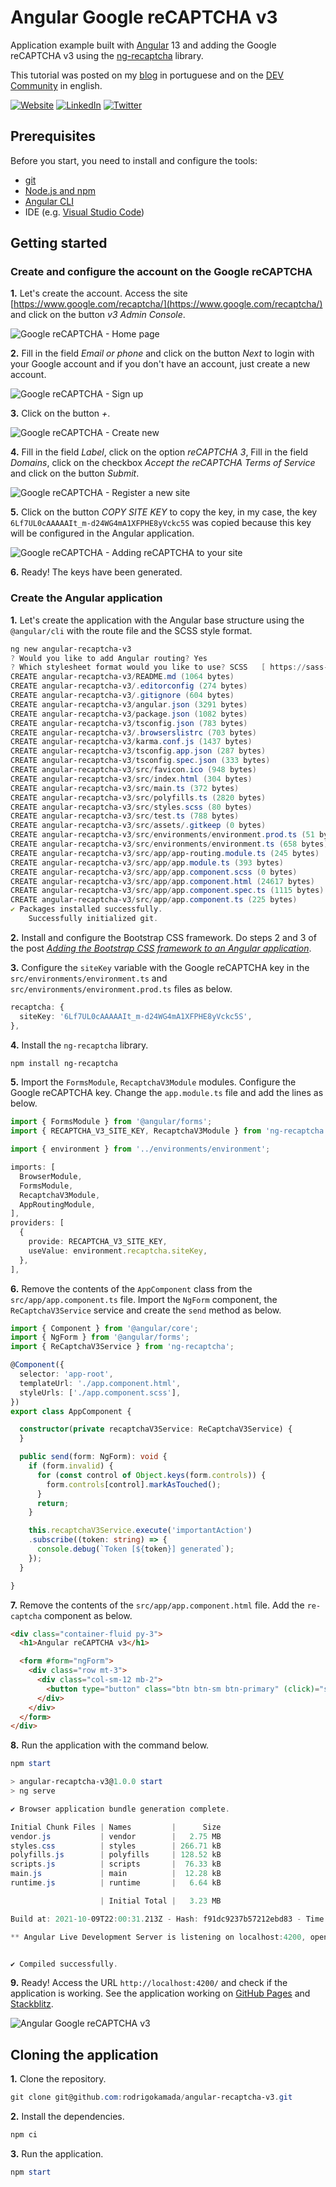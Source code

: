 # Angular Google reCAPTCHA v3


Application example built with [Angular](https://angular.io/) 13 and adding the Google reCAPTCHA v3 using the [ng-recaptcha](https://www.npmjs.com/package/ng-recaptcha) library.

This tutorial was posted on my [blog](https://rodrigo.kamada.com.br/blog/adicionando-o-google-recaptcha-v3-em-uma-aplicacao-angular) in portuguese and on the [DEV Community](https://dev.to/rodrigokamada/adding-the-google-recaptcha-v3-to-an-angular-application-kge) in english.



[![Website](https://shields.braskam.com/v1/shields?name=website&format=rectangle&size=small&radius=5)](https://rodrigo.kamada.com.br)
[![LinkedIn](https://shields.braskam.com/v1/shields?name=linkedin&format=rectangle&size=small&radius=5)](https://www.linkedin.com/in/rodrigokamada)
[![Twitter](https://shields.braskam.com/v1/shields?name=twitter&format=rectangle&size=small&radius=5&socialAccount=rodrigokamada)](https://twitter.com/rodrigokamada)



## Prerequisites


Before you start, you need to install and configure the tools:

* [git](https://git-scm.com/)
* [Node.js and npm](https://nodejs.org/)
* [Angular CLI](https://angular.io/cli)
* IDE (e.g. [Visual Studio Code](https://code.visualstudio.com/))



## Getting started


### Create and configure the account on the Google reCAPTCHA


**1.** Let's create the account. Access the site [https://www.google.com/recaptcha/](https://www.google.com/recaptcha/) and click on the button *v3 Admin Console*.

![Google reCAPTCHA - Home page](https://res.cloudinary.com/rodrigokamada/image/upload/v1633966510/Blog/angular-recaptcha-v3/recaptcha-step1.png)

**2.** Fill in the field *Email or phone* and click on the button *Next* to login with your Google account and if you don't have an account, just create a new account.

![Google reCAPTCHA - Sign up](https://res.cloudinary.com/rodrigokamada/image/upload/v1633966510/Blog/angular-recaptcha-v3/recaptcha-step2.png)

**3.** Click on the button *+*.

![Google reCAPTCHA - Create new](https://res.cloudinary.com/rodrigokamada/image/upload/v1633966510/Blog/angular-recaptcha-v3/recaptcha-step3.png)

**4.** Fill in the field *Label*, click on the option *reCAPTCHA 3*, Fill in the field *Domains*, click on the checkbox *Accept the reCAPTCHA Terms of Service* and click on the button *Submit*.

![Google reCAPTCHA - Register a new site](https://res.cloudinary.com/rodrigokamada/image/upload/v1633966510/Blog/angular-recaptcha-v3/recaptcha-step4.png)

**5.** Click on the button *COPY SITE KEY* to copy the key, in my case, the key `6Lf7UL0cAAAAAIt_m-d24WG4mA1XFPHE8yVckc5S` was copied because this key will be configured in the Angular application.

![Google reCAPTCHA - Adding reCAPTCHA to your site](https://res.cloudinary.com/rodrigokamada/image/upload/v1633966510/Blog/angular-recaptcha-v3/recaptcha-step5.png)

**6.** Ready! The keys have been generated.


### Create the Angular application


**1.** Let's create the application with the Angular base structure using the `@angular/cli` with the route file and the SCSS style format.

```powershell
ng new angular-recaptcha-v3
? Would you like to add Angular routing? Yes
? Which stylesheet format would you like to use? SCSS   [ https://sass-lang.com/documentation/syntax#scss                ]
CREATE angular-recaptcha-v3/README.md (1064 bytes)
CREATE angular-recaptcha-v3/.editorconfig (274 bytes)
CREATE angular-recaptcha-v3/.gitignore (604 bytes)
CREATE angular-recaptcha-v3/angular.json (3291 bytes)
CREATE angular-recaptcha-v3/package.json (1082 bytes)
CREATE angular-recaptcha-v3/tsconfig.json (783 bytes)
CREATE angular-recaptcha-v3/.browserslistrc (703 bytes)
CREATE angular-recaptcha-v3/karma.conf.js (1437 bytes)
CREATE angular-recaptcha-v3/tsconfig.app.json (287 bytes)
CREATE angular-recaptcha-v3/tsconfig.spec.json (333 bytes)
CREATE angular-recaptcha-v3/src/favicon.ico (948 bytes)
CREATE angular-recaptcha-v3/src/index.html (304 bytes)
CREATE angular-recaptcha-v3/src/main.ts (372 bytes)
CREATE angular-recaptcha-v3/src/polyfills.ts (2820 bytes)
CREATE angular-recaptcha-v3/src/styles.scss (80 bytes)
CREATE angular-recaptcha-v3/src/test.ts (788 bytes)
CREATE angular-recaptcha-v3/src/assets/.gitkeep (0 bytes)
CREATE angular-recaptcha-v3/src/environments/environment.prod.ts (51 bytes)
CREATE angular-recaptcha-v3/src/environments/environment.ts (658 bytes)
CREATE angular-recaptcha-v3/src/app/app-routing.module.ts (245 bytes)
CREATE angular-recaptcha-v3/src/app/app.module.ts (393 bytes)
CREATE angular-recaptcha-v3/src/app/app.component.scss (0 bytes)
CREATE angular-recaptcha-v3/src/app/app.component.html (24617 bytes)
CREATE angular-recaptcha-v3/src/app/app.component.spec.ts (1115 bytes)
CREATE angular-recaptcha-v3/src/app/app.component.ts (225 bytes)
✔ Packages installed successfully.
    Successfully initialized git.
```

**2.** Install and configure the Bootstrap CSS framework. Do steps 2 and 3 of the post *[Adding the Bootstrap CSS framework to an Angular application](https://github.com/rodrigokamada/angular-bootstrap)*.

**3.** Configure the `siteKey` variable with the Google reCAPTCHA key in the `src/environments/environment.ts` and `src/environments/environment.prod.ts` files as below.

```typescript
recaptcha: {
  siteKey: '6Lf7UL0cAAAAAIt_m-d24WG4mA1XFPHE8yVckc5S',
},
```

**4.** Install the `ng-recaptcha` library.

```powershell
npm install ng-recaptcha
```

**5.** Import the `FormsModule`, `RecaptchaV3Module` modules. Configure the Google reCAPTCHA key. Change the `app.module.ts` file and add the lines as below.

```typescript
import { FormsModule } from '@angular/forms';
import { RECAPTCHA_V3_SITE_KEY, RecaptchaV3Module } from 'ng-recaptcha';

import { environment } from '../environments/environment';

imports: [
  BrowserModule,
  FormsModule,
  RecaptchaV3Module,
  AppRoutingModule,
],
providers: [
  {
    provide: RECAPTCHA_V3_SITE_KEY,
    useValue: environment.recaptcha.siteKey,
  },
],
```

**6.** Remove the contents of the `AppComponent` class from the `src/app/app.component.ts` file. Import the `NgForm` component, the `ReCaptchaV3Service` service and create the `send` method as below.

```typescript
import { Component } from '@angular/core';
import { NgForm } from '@angular/forms';
import { ReCaptchaV3Service } from 'ng-recaptcha';

@Component({
  selector: 'app-root',
  templateUrl: './app.component.html',
  styleUrls: ['./app.component.scss'],
})
export class AppComponent {

  constructor(private recaptchaV3Service: ReCaptchaV3Service) {
  }

  public send(form: NgForm): void {
    if (form.invalid) {
      for (const control of Object.keys(form.controls)) {
        form.controls[control].markAsTouched();
      }
      return;
    }

    this.recaptchaV3Service.execute('importantAction')
    .subscribe((token: string) => {
      console.debug(`Token [${token}] generated`);
    });
  }

}
```

**7.** Remove the contents of the `src/app/app.component.html` file. Add the `re-captcha` component as below.

```html
<div class="container-fluid py-3">
  <h1>Angular reCAPTCHA v3</h1>

  <form #form="ngForm">
    <div class="row mt-3">
      <div class="col-sm-12 mb-2">
        <button type="button" class="btn btn-sm btn-primary" (click)="send(form)">Send</button>
      </div>
    </div>
  </form>
</div>
```

**8.** Run the application with the command below.

```powershell
npm start

> angular-recaptcha-v3@1.0.0 start
> ng serve

✔ Browser application bundle generation complete.

Initial Chunk Files | Names         |      Size
vendor.js           | vendor        |   2.75 MB
styles.css          | styles        | 266.71 kB
polyfills.js        | polyfills     | 128.52 kB
scripts.js          | scripts       |  76.33 kB
main.js             | main          |  12.28 kB
runtime.js          | runtime       |   6.64 kB

                    | Initial Total |   3.23 MB

Build at: 2021-10-09T22:00:31.213Z - Hash: f91dc9237b57212ebd83 - Time: 12001ms

** Angular Live Development Server is listening on localhost:4200, open your browser on http://localhost:4200/ **


✔ Compiled successfully.
```

**9.** Ready! Access the URL `http://localhost:4200/` and check if the application is working. See the application working on [GitHub Pages](https://rodrigokamada.github.io/angular-recaptcha-v3/) and [Stackblitz](https://stackblitz.com/edit/angular13-recaptcha-v3).

![Angular Google reCAPTCHA v3](https://res.cloudinary.com/rodrigokamada/image/upload/v1633966502/Blog/angular-recaptcha-v3/angular-recaptcha-v3.png)



## Cloning the application

**1.** Clone the repository.

```powershell
git clone git@github.com:rodrigokamada/angular-recaptcha-v3.git
```

**2.** Install the dependencies.

```powershell
npm ci
```

**3.** Run the application.

```powershell
npm start
```

